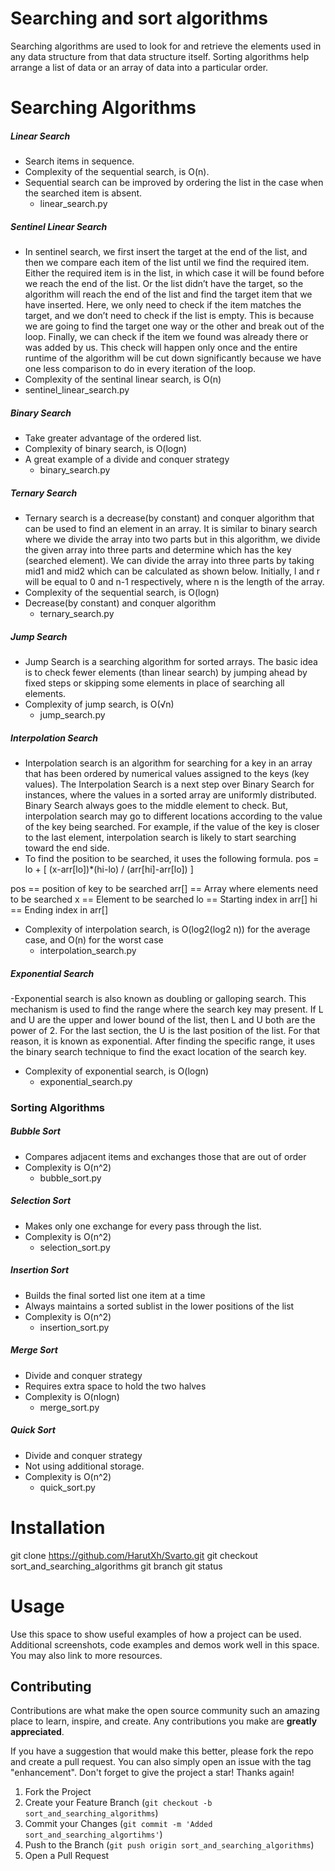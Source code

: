 # Searching and sort algorithms
Searching algorithms are used to look for and retrieve the elements used in any data structure from that data structure itself. Sorting algorithms help arrange a list of data or an array of data into a particular order.

# Searching Algorithms
##### Linear Search
- Search items in sequence.
- Complexity of the sequential search, is O(n).  
- Sequential search can be improved by ordering the list in the case when the searched item is absent.
    - linear_search.py

##### Sentinel Linear Search

- In sentinel search, we first insert the target at the end of the list, and then we compare each item of the list until we find the required item. Either the required item is in the list, in which case it will be found before we reach the end of the list. Or the list didn’t have the target, so the algorithm will reach the end of the list and find the target item that we have inserted.
Here, we only need to check if the item matches the target, and we don’t need to check if the list is empty. This is because we are going to find the target one way or the other and break out of the loop.
Finally, we can check if the item we found was already there or was added by us. This check will happen only once and the entire runtime of the algorithm will be cut down significantly because we have one less comparison to do in every iteration of the loop.
- Complexity of the sentinal linear search, is O(n)
- sentinel_linear_search.py


##### Binary Search
- Take greater advantage of the ordered list.
- Complexity of binary search, is O(logn)
- A great example of a divide and conquer strategy
    - binary_search.py

##### Ternary Search
- Ternary search is a decrease(by constant) and conquer algorithm that can be used to find an element in an array. It is similar to binary search where we divide the array into two parts but in this algorithm, we divide the given array into three parts and determine which has the key (searched element). We can divide the array into three parts by taking mid1 and mid2 which can be calculated as shown below. Initially, l and r will be equal to 0 and n-1 respectively, where n is the length of the array. 
- Complexity of the sequential search, is O(logn)
- Decrease(by constant) and conquer algorithm
    - ternary_search.py

##### Jump Search
- Jump Search is a searching algorithm for sorted arrays. The basic idea is to check fewer elements (than linear search) by jumping ahead by fixed steps or skipping some elements in place of searching all elements.
- Complexity of jump search, is O(√n)
    - jump_search.py

##### Interpolation Search
- Interpolation search is an algorithm for searching for a key in an array that has been ordered by numerical values assigned to the keys (key values). The Interpolation Search is a next step over Binary Search for instances, where the values in a sorted array are uniformly distributed. Binary Search always goes to the middle element to check. But, interpolation search may go to different locations according to the value of the key being searched. For example, if the value of the key is closer to the last element, interpolation search is likely to start searching toward the end side.
- To find the position to be searched, it uses the following formula. 
pos = lo + [ (x-arr[lo])*(hi-lo) / (arr[hi]-arr[lo]) ]

pos == position of key to be searched 
arr[] == Array where elements need to be searched
x     == Element to be searched
lo    == Starting index in arr[]
hi    == Ending index in arr[]

- Complexity of interpolation search, is O(log2(log2 n)) for the average case, and O(n) for the worst case
    - interpolation_search.py


##### Exponential Search
-Exponential search is also known as doubling or galloping search. This mechanism is used to find the range where the search key may present. If L and U are the upper and lower bound of the list, then L and U both are the power of 2. For the last section, the U is the last position of the list. For that reason, it is known as exponential.
After finding the specific range, it uses the binary search technique to find the exact location of the search key.
- Complexity of exponential search, is O(logn)
    - exponential_search.py


### Sorting Algorithms

##### Bubble Sort
- Compares adjacent items and exchanges those that are out of order
- Complexity is O(n^2)
	- bubble_sort.py
	
##### Selection Sort
- Makes only one exchange for every pass through the list.
- Complexity is O(n^2)
	- selection_sort.py

##### Insertion Sort
- Builds the final sorted list one item at a time
- Always maintains a sorted sublist in the lower positions of the list
- Complexity is O(n^2)
	- insertion_sort.py
	
##### Merge Sort
- Divide and conquer strategy
- Requires extra space to hold the two halves
- Complexity is O(nlogn)
 	- merge_sort.py

##### Quick Sort
- Divide and conquer strategy
- Not using additional storage.
- Complexity is O(n^2)
	- quick_sort.py

# Installation

git clone https://github.com/HarutXh/Svarto.git
git checkout sort_and_searching_algorithms
git branch
git status

# Usage

Use this space to show useful examples of how a project can be used. Additional screenshots, code examples and demos work well in this space. You may also link to more resources.

## Contributing

Contributions are what make the open source community such an amazing place to learn, inspire, and create. Any contributions you make are **greatly appreciated**.

If you have a suggestion that would make this better, please fork the repo and create a pull request. You can also simply open an issue with the tag "enhancement".
Don't forget to give the project a star! Thanks again!

1. Fork the Project
2. Create your Feature Branch (`git checkout -b sort_and_searching_algorithms`)
3. Commit your Changes (`git commit -m 'Added sort_and_searching_algortihms'`)
4. Push to the Branch (`git push origin sort_and_searching_algorithms`)
5. Open a Pull Request








